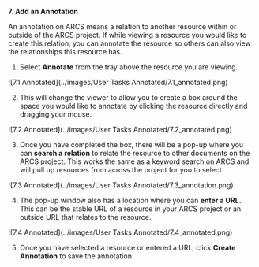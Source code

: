 **7. Add an Annotation**

An annotation on ARCS means a relation to another resource within or outside of the ARCS project. If while viewing a resource you would like to create this relation, you can annotate the resource so others can also view the relationships this resource has.

1. Select **Annotate** from the tray above the resource you are viewing.

![7.1 Annotated](../images/User Tasks Annotated/7.1_annotated.png)

2. This will change the viewer to allow you to create a box around the space you would like to annotate by clicking the resource directly and dragging your mouse.

![7.2 Annotated](../images/User Tasks Annotated/7.2_annotated.png)

3. Once you have completed the box, there will be a pop-up where you can **search a relation** to relate the resource to other documents on the ARCS project. This works the same as a keyword search on ARCS and will pull up resources from across the project for you to select.

![7.3 Annotated](../images/User Tasks Annotated/7.3_annotation.png)

4. The pop-up window also has a location where you can **enter a URL.** This can be the stable URL of a resource in your ARCS project or an outside URL that relates to the resource.

![7.4 Annotated](../images/User Tasks Annotated/7.4_annotated.png)

5. Once you have selected a resource or entered a URL, click **Create Annotation** to save the annotation.
